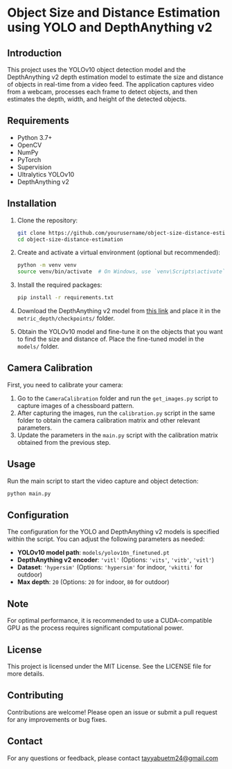 # Object Size and Distance Estimation using YOLO and DepthAnything v2

## Introduction

This project uses the YOLOv10 object detection model and the DepthAnything v2 depth estimation model to estimate the size and distance of objects in real-time from a video feed. The application captures video from a webcam, processes each frame to detect objects, and then estimates the depth, width, and height of the detected objects.

## Requirements

- Python 3.7+
- OpenCV
- NumPy
- PyTorch
- Supervision
- Ultralytics YOLOv10
- DepthAnything v2

## Installation

1. Clone the repository:
    ```bash
    git clone https://github.com/yourusername/object-size-distance-estimation.git
    cd object-size-distance-estimation
    ```

2. Create and activate a virtual environment (optional but recommended):
    ```bash
    python -m venv venv
    source venv/bin/activate  # On Windows, use `venv\Scripts\activate`
    ```

3. Install the required packages:
    ```bash
    pip install -r requirements.txt
    ```

4. Download the DepthAnything v2 model from [this link](https://github.com/DepthAnything/Depth-Anything-V2/tree/main/metric_depth) and place it in the `metric_depth/checkpoints/` folder.

5. Obtain the YOLOv10 model and fine-tune it on the objects that you want to find the size and distance of. Place the fine-tuned model in the `models/` folder.

## Camera Calibration

First, you need to calibrate your camera:

1. Go to the `CameraCalibration` folder and run the `get_images.py` script to capture images of a chessboard pattern.
2. After capturing the images, run the `calibration.py` script in the same folder to obtain the camera calibration matrix and other relevant parameters.
3. Update the parameters in the `main.py` script with the calibration matrix obtained from the previous step.

## Usage

Run the main script to start the video capture and object detection:
```bash
python main.py
```

## Configuration

The configuration for the YOLO and DepthAnything v2 models is specified within the script. You can adjust the following parameters as needed:

- **YOLOv10 model path**: `models/yolov10n_finetuned.pt`
- **DepthAnything v2 encoder**: `'vitl'` (Options: `'vits'`, `'vitb'`, `'vitl'`)
- **Dataset**: `'hypersim'` (Options: `'hypersim'` for indoor, `'vkitti'` for outdoor)
- **Max depth**: `20` (Options: `20` for indoor, `80` for outdoor)

## Note

For optimal performance, it is recommended to use a CUDA-compatible GPU as the process requires significant computational power.


## License
This project is licensed under the MIT License. See the LICENSE file for more details.

## Contributing
Contributions are welcome! Please open an issue or submit a pull request for any improvements or bug fixes.

## Contact
For any questions or feedback, please contact tayyabuetm24@gmail.com


